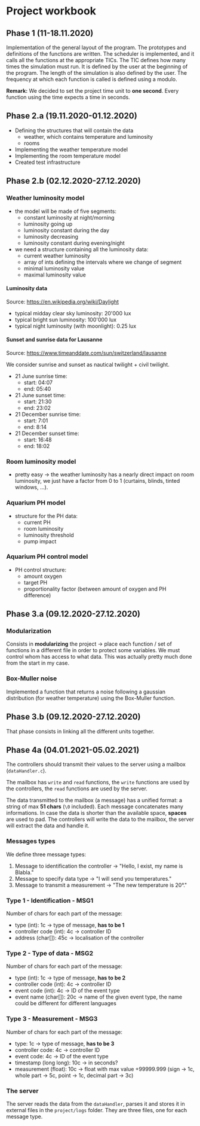 # Project workbook

## Phase 1 (11-18.11.2020)

Implementation of the general layout of the program. The prototypes and definitions of the functions are written. The scheduler is implemented, and it calls all the functions at the appropriate TICs. The TIC defines how many times the simulation must run. It is defined by the user at the beginning of the program. The length of the simulation is also defined by the user. The frequency at which each function is called is defined using a modulo.

__Remark:__ We decided to set the project time unit to **one second**. Every function using the time expects a time in seconds.

## Phase 2.a (19.11.2020-01.12.2020)

- Defining the structures that will contain the data
    - weather, which contains temperature and luminosity
    - rooms
- Implementing the weather temperature model
- Implementing the room temperature model
- Created test infrastructure

## Phase 2.b (02.12.2020-27.12.2020)

### Weather luminosity model

- the model will be made of five segments:
    - constant luminosity at night/morning
    - luminosity going up
    - luminosity constant during the day
    - luminosity decreasing
    - luminosity constant during evening/night
- we need a structure containing all the luminosity data:
    - current weather luminosity
    - array of ints defining the intervals where we change of segment
    - minimal luminosity value
    - maximal luminosity value

#### Luminosity data 

Source: https://en.wikipedia.org/wiki/Daylight

- typical midday clear sky luminosity: 20'000 lux
- typical bright sun luminosity: 100'000 lux
- typical night luminosity (with moonlight): 0.25 lux

#### Sunset and sunrise data for Lausanne

Source: https://www.timeanddate.com/sun/switzerland/lausanne

We consider sunrise and sunset as nautical twilight + civil twilight. 

- 21 June sunrise time:
    - start: 04:07
    - end: 05:40
- 21 June sunset time:
    - start: 21:30
    - end: 23:02
- 21 December sunrise time:
    - start: 7:01
    - end: 8:14
- 21 December sunset time:
    - start: 16:48
    - end: 18:02

### Room luminosity model

- pretty easy -> the weather luminosity has a nearly direct impact on room luminosity, we just have a factor from 0 to 1 (curtains, blinds, tinted windows, ...).


### Aquarium PH model

- structure for the PH data:
    - current PH
    - room luminosity
    - luminosity threshold
    - pump impact

### Aquarium PH control model

- PH control structure:
    - amount oxygen
    - target PH
    - proportionality factor (between amount of oxygen and PH difference)

## Phase 3.a (09.12.2020-27.12.2020)

### Modularization
Consists in **modularizing** the project -> place each function / set of functions in a different file in order to protect some variables. We must control whom has access to what data. This was actually pretty much done from the start in my case.

### Box-Muller noise
Implemented a function that returns a noise following a gaussian distribution (for weather temperature) using the Box-Muller function.

## Phase 3.b (09.12.2020-27.12.2020)

That phase consists in linking all the different units together.

## Phase 4a (04.01.2021-05.02.2021)

The controllers should transmit their values to the server using a mailbox (`dataHandler.c`).

The mailbox has `write` and `read` functions, the `write` functions are used by the controllers, the `read` functions are used by the server.

The data transmitted to the mailbox (a message) has a unified format: a string of max __51 chars__ (`\0` included). Each message concatenates many informations. In case the data is shorter than the available space, __spaces__ are used to pad. The controllers will write the data to the mailbox, the server will extract the data and handle it.

### Messages types

We define three message types:
1. Message to identification the controller -> "Hello, I exist, my name is Blabla."
2. Message to specify data type -> "I will send you temperatures."
3. Message to transmit a measurement -> "The new temperature is 20°."

### Type 1 - Identification - MSG1

Number of chars for each part of the message:

- type (int): 1c -> type of message, __has to be 1__
- controller code (int): 4c -> controller ID
- address (char[]): 45c -> localisation of the controller

### Type 2 - Type of data - MSG2

Number of chars for each part of the message:

- type (int): 1c -> type of message, __has to be 2__
- controller code (int): 4c -> controller ID
- event code (int): 4c -> ID of the event type
- event name (char[]): 20c -> name of the given event type, the name could be different for different languages

### Type 3 - Measurement - MSG3

Number of chars for each part of the message:

- type: 1c -> type of message, __has to be 3__
- controller code: 4c -> controller ID
- event code: 4c -> ID of the event type
- timestamp (long long): 10c -> in seconds?
- measurement (float): 10c -> float with max value +99999.999 (sign -> 1c, whole part -> 5c, point -> 1c, decimal part -> 3c)

### The server

The server reads the data from the `dataHandler`, parses it and stores it in external files in the `project/logs` folder. They are three files, one for each message type.

